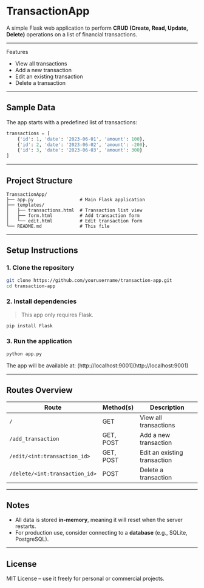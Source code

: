 # TransactionApp

A simple Flask web application to perform **CRUD (Create, Read, Update, Delete)** operations on a list of financial transactions.

---

Features

- View all transactions
- Add a new transaction
- Edit an existing transaction
- Delete a transaction

---

## Sample Data

The app starts with a predefined list of transactions:

```python
transactions = [
    {'id': 1, 'date': '2023-06-01', 'amount': 100},
    {'id': 2, 'date': '2023-06-02', 'amount': -200},
    {'id': 3, 'date': '2023-06-03', 'amount': 300}
]
````

---

## Project Structure

```
TransactionApp/
├── app.py                 # Main Flask application
├── templates/
│   ├── transactions.html  # Transaction list view
│   ├── form.html          # Add transaction form
│   └── edit.html          # Edit transaction form
└── README.md              # This file
```

---

## Setup Instructions

### 1. Clone the repository

```bash
git clone https://github.com/yourusername/transaction-app.git
cd transaction-app
```

### 2. Install dependencies

> This app only requires Flask.

```bash
pip install Flask
```

### 3. Run the application

```bash
python app.py
```

The app will be available at:
(http://localhost:9001](http://localhost:9001)

---

## Routes Overview

| Route                          | Method(s) | Description                  |
| ------------------------------ | --------- | ---------------------------- |
| `/`                            | GET       | View all transactions        |
| `/add_transaction`             | GET, POST | Add a new transaction        |
| `/edit/<int:transaction_id>`   | GET, POST | Edit an existing transaction |
| `/delete/<int:transaction_id>` | POST      | Delete a transaction         |

---

## Notes

* All data is stored **in-memory**, meaning it will reset when the server restarts.
* For production use, consider connecting to a **database** (e.g., SQLite, PostgreSQL).

---

## License

MIT License – use it freely for personal or commercial projects.

```


